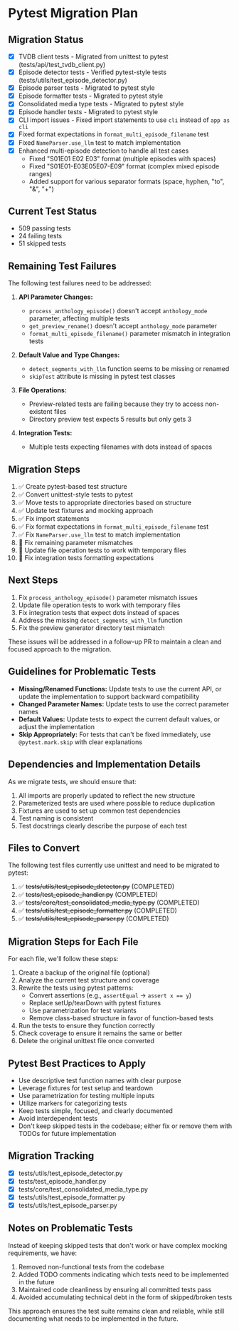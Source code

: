 # Pytest Migration Plan

## Migration Status

- [x] TVDB client tests - Migrated from unittest to pytest (tests/api/test_tvdb_client.py)
- [x] Episode detector tests - Verified pytest-style tests (tests/utils/test_episode_detector.py)
- [x] Episode parser tests - Migrated to pytest style
- [x] Episode formatter tests - Migrated to pytest style
- [x] Consolidated media type tests - Migrated to pytest style
- [x] Episode handler tests - Migrated to pytest style
- [x] CLI import issues - Fixed import statements to use `cli` instead of `app as cli`
- [x] Fixed format expectations in `format_multi_episode_filename` test
- [x] Fixed `NameParser.use_llm` test to match implementation
- [x] Enhanced multi-episode detection to handle all test cases
  - Fixed "S01E01 E02 E03" format (multiple episodes with spaces)
  - Fixed "S01E01-E03E05E07-E09" format (complex mixed episode ranges)
  - Added support for various separator formats (space, hyphen, "to", "&", "+")

## Current Test Status

- 509 passing tests
- 24 failing tests
- 51 skipped tests

## Remaining Test Failures

The following test failures need to be addressed:

1. **API Parameter Changes:**
   - `process_anthology_episode()` doesn't accept `anthology_mode` parameter, affecting multiple tests
   - `get_preview_rename()` doesn't accept `anthology_mode` parameter
   - `format_multi_episode_filename()` parameter mismatch in integration tests

2. **Default Value and Type Changes:**
   - `detect_segments_with_llm` function seems to be missing or renamed
   - `skipTest` attribute is missing in pytest test classes

3. **File Operations:**
   - Preview-related tests are failing because they try to access non-existent files
   - Directory preview test expects 5 results but only gets 3

4. **Integration Tests:**
   - Multiple tests expecting filenames with dots instead of spaces

## Migration Steps

1. ✅ Create pytest-based test structure
2. ✅ Convert unittest-style tests to pytest
3. ✅ Move tests to appropriate directories based on structure
4. ✅ Update test fixtures and mocking approach
5. ✅ Fix import statements
6. ✅ Fix format expectations in `format_multi_episode_filename` test
7. ✅ Fix `NameParser.use_llm` test to match implementation
8. 🔄 Fix remaining parameter mismatches
9. 🔄 Update file operation tests to work with temporary files
10. 🔄 Fix integration tests formatting expectations

## Next Steps

1. Fix `process_anthology_episode()` parameter mismatch issues
2. Update file operation tests to work with temporary files
3. Fix integration tests that expect dots instead of spaces
4. Address the missing `detect_segments_with_llm` function
5. Fix the preview generator directory test mismatch

These issues will be addressed in a follow-up PR to maintain a clean and focused approach to the migration.

## Guidelines for Problematic Tests

- **Missing/Renamed Functions:** Update tests to use the current API, or update the implementation to support backward compatibility
- **Changed Parameter Names:** Update tests to use the correct parameter names
- **Default Values:** Update tests to expect the current default values, or adjust the implementation
- **Skip Appropriately:** For tests that can't be fixed immediately, use `@pytest.mark.skip` with clear explanations

## Dependencies and Implementation Details

As we migrate tests, we should ensure that:

1. All imports are properly updated to reflect the new structure
2. Parameterized tests are used where possible to reduce duplication
3. Fixtures are used to set up common test dependencies
4. Test naming is consistent
5. Test docstrings clearly describe the purpose of each test

## Files to Convert

The following test files currently use unittest and need to be migrated to pytest:

1. ✅ ~~tests/utils/test_episode_detector.py~~ (COMPLETED)
2. ✅ ~~tests/test_episode_handler.py~~ (COMPLETED)
3. ✅ ~~tests/core/test_consolidated_media_type.py~~ (COMPLETED)
4. ✅ ~~tests/utils/test_episode_formatter.py~~ (COMPLETED)
5. ✅ ~~tests/utils/test_episode_parser.py~~ (COMPLETED)

## Migration Steps for Each File

For each file, we'll follow these steps:

1. Create a backup of the original file (optional)
2. Analyze the current test structure and coverage
3. Rewrite the tests using pytest patterns:
   - Convert assertions (e.g., `assertEqual` → `assert x == y`)
   - Replace setUp/tearDown with pytest fixtures
   - Use parametrization for test variants
   - Remove class-based structure in favor of function-based tests
4. Run the tests to ensure they function correctly
5. Check coverage to ensure it remains the same or better
6. Delete the original unittest file once converted

## Pytest Best Practices to Apply

- Use descriptive test function names with clear purpose
- Leverage fixtures for test setup and teardown
- Use parametrization for testing multiple inputs
- Utilize markers for categorizing tests
- Keep tests simple, focused, and clearly documented
- Avoid interdependent tests
- Don't keep skipped tests in the codebase; either fix or remove them with TODOs for future implementation

## Migration Tracking

- [x] tests/utils/test_episode_detector.py
- [x] tests/test_episode_handler.py
- [x] tests/core/test_consolidated_media_type.py
- [x] tests/utils/test_episode_formatter.py
- [x] tests/utils/test_episode_parser.py

## Notes on Problematic Tests

Instead of keeping skipped tests that don't work or have complex mocking requirements, we have:

1. Removed non-functional tests from the codebase
2. Added TODO comments indicating which tests need to be implemented in the future
3. Maintained code cleanliness by ensuring all committed tests pass
4. Avoided accumulating technical debt in the form of skipped/broken tests

This approach ensures the test suite remains clean and reliable, while still documenting what needs to be implemented in the future.
